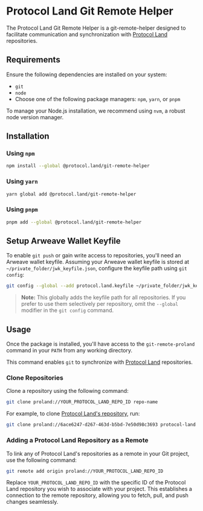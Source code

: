 # Protocol Land Git Remote Helper

The Protocol Land Git Remote Helper is a git-remote-helper designed to facilitate communication and synchronization with [Protocol Land](https://protocol.land/) repositories.

## Requirements

Ensure the following dependencies are installed on your system:

- `git`
- `node`
- Choose one of the following package managers: `npm`, `yarn`, or `pnpm`

To manage your Node.js installation, we recommend using `nvm`, a robust node version manager.

## Installation

### Using `npm`

```bash
npm install --global @protocol.land/git-remote-helper
```

### Using `yarn`

```bash
yarn global add @protocol.land/git-remote-helper
```

### Using `pnpm`

```bash
pnpm add --global @protocol.land/git-remote-helper
```

## Setup Arweave Wallet Keyfile

To enable `git push` or gain write access to repositories, you'll need an Arweave wallet keyfile. Assuming your Arweave wallet keyfile is stored at `~/private_folder/jwk_keyfile.json`, configure the keyfile path using `git config`:

```bash
git config --global --add protocol.land.keyfile ~/private_folder/jwk_keyfile.json
```

> **Note:** This globally adds the keyfile path for all repositories. If you prefer to use them selectively per repository, omit the `--global` modifier in the `git config` command.

## Usage

Once the package is installed, you'll have access to the `git-remote-proland` command in your `PATH` from any working directory.

This command enables `git` to synchronize with [Protocol Land](https://protocol.land) repositories.

### Clone Repositories

Clone a repository using the following command:

```bash
git clone proland://YOUR_PROTOCOL_LAND_REPO_ID repo-name
```

For example, to clone [Protocol Land's repository](https://protocol.land/#/repository/6ace6247-d267-463d-b5bd-7e50d98c3693), run:

```bash
git clone proland://6ace6247-d267-463d-b5bd-7e50d98c3693 protocol-land
```

### Adding a Protocol Land Repository as a Remote

To link any of Protocol Land's repositories as a remote in your Git project, use the following command:

```bash
git remote add origin proland://YOUR_PROTOCOL_LAND_REPO_ID
```

Replace `YOUR_PROTOCOL_LAND_REPO_ID` with the specific ID of the Protocol Land repository you wish to associate with your project. This establishes a connection to the remote repository, allowing you to fetch, pull, and push changes seamlessly.